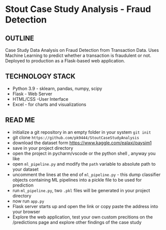 # Stout Case Study Analysis - Fraud Detection

## OUTLINE

Case Study Data Analysis on Fraud Detection from Transaction Data. Uses Machine Learning to predict whether a transaction is fraudulent or not. Deployed to production as a Flask-based web application. 

## TECHNOLOGY STACK
- Python 3.9 - sklearn, pandas, numpy, scipy
- Flask - Web Server 
- HTML/CSS -User Interface
- Excel - for charts and visualizations

## READ ME 

- initialize a git repository in an empty folder in your system `git init`
- git clone `https://github.com/pk9444/StoutCaseStudyAnalysis`
- download the dataset form https://www.kaggle.com/ealaxi/paysim1
- save in your project directory
- open the project in pycharm/vscode or the python shell , anyway you like
- open `ml_pipeline.py` and modify the `path` variable to absolute path to your dataset
- uncomment the lines at the end of `ml_pipeline.py` - this dump classifier objects containing ML pipelines into a pickle file to be used for prediction
- run `ml_pipeline.py`, two `.pkl` files will be generated in your project directory
- now run `app.py` 
- Flask server starts up and open the link or copy paste the address into your browser
- Explore the web application, test your own custom precitions on the /predictions page and explore other findings of the case study
